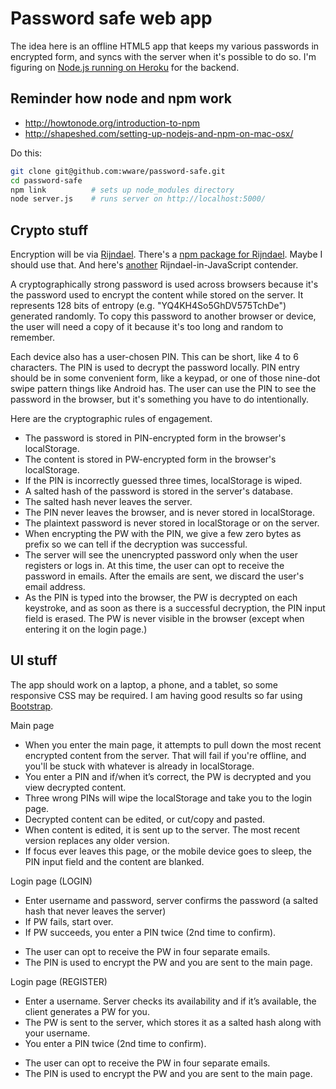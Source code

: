 Password safe web app
==

The idea here is an offline HTML5 app that keeps my various passwords in
encrypted form, and syncs with the server when it's possible to do so.
I'm figuring on [Node.js running on Heroku](https://devcenter.heroku.com/articles/getting-started-with-nodejs)
for the backend.

Reminder how node and npm work
--

* http://howtonode.org/introduction-to-npm
* http://shapeshed.com/setting-up-nodejs-and-npm-on-mac-osx/

Do this:

```bash
git clone git@github.com:wware/password-safe.git
cd password-safe
npm link          # sets up node_modules directory
node server.js    # runs server on http://localhost:5000/
```

Crypto stuff
--

Encryption will be via [Rijndael](https://code.google.com/p/js-mcrypt/). There's a
[npm package for Rijndael](https://www.npmjs.org/package/node-rijndael).
Maybe I should use that. And here's [another](http://www.movable-type.co.uk/scripts/aes.html)
Rijndael-in-JavaScript contender.

A cryptographically strong password is used across browsers because it's the password used to encrypt
the content while stored on the server. It represents 128 bits of entropy (e.g. "YQ4KH4So5GhDV575TchDe")
generated randomly. To copy this password to another browser or device, the user will need a copy of
it because it's too long and random to remember.

Each device also has a user-chosen PIN. This can be short, like 4 to 6 characters. The
PIN is used to decrypt the password locally. PIN entry should be in some convenient form, like a keypad,
or one of those nine-dot swipe pattern things like Android has. The user can use the PIN to see the
password in the browser, but it's something you have to do intentionally.

Here are the cryptographic rules of engagement.

* The password is stored in PIN-encrypted form in the browser's localStorage.
* The content is stored in PW-encrypted form in the browser's localStorage.
* If the PIN is incorrectly guessed three times, localStorage is wiped.
* A salted hash of the password is stored in the server's database.
* The salted hash never leaves the server.
* The PIN never leaves the browser, and is never stored in localStorage.
* The plaintext password is never stored in localStorage or on the server.
* When encrypting the PW with the PIN, we give a few zero bytes as prefix so we can tell if the decryption was successful.
* The server will see the unencrypted password only when the user registers or logs in. At this time, the user can opt to receive the password in emails. After the emails are sent, we discard the user's email address.
* As the PIN is typed into the browser, the PW is decrypted on each keystroke, and as soon as there is a successful decryption, the PIN input field is erased. The PW is never visible in the browser (except when entering it on the login page.)

UI stuff
--

The app should work on a laptop, a phone, and a tablet, so some responsive CSS may be
required. I am having good results so far using [Bootstrap](http://getbootstrap.com/).

Main page

* When you enter the main page, it attempts to pull down the most recent encrypted content from the server. That will fail if you're offline, and you'll be stuck with whatever is already in localStorage.
* You enter a PIN and if/when it’s correct, the PW is decrypted and you view decrypted content.
* Three wrong PINs will wipe the localStorage and take you to the login page.
* Decrypted content can be edited, or cut/copy and pasted.
* When content is edited, it is sent up to the server. The most recent version replaces any older version.
* If focus ever leaves this page, or the mobile device goes to sleep, the PIN input field and the content are blanked.

Login page (LOGIN)

* Enter username and password, server confirms the password (a salted hash that never leaves the server)
* If PW fails, start over.
* If PW succeeds, you enter a PIN twice (2nd time to confirm).
 - The user can opt to receive the PW in four separate emails.
 - The PIN is used to encrypt the PW and you are sent to the main page.

Login page (REGISTER)

* Enter a username. Server checks its availability and if it’s available, the client generates a PW for you.
* The PW is sent to the server, which stores it as a salted hash along with your username.
* You enter a PIN twice (2nd time to confirm).
 - The user can opt to receive the PW in four separate emails.
 - The PIN is used to encrypt the PW and you are sent to the main page.
